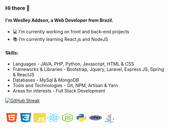 ### Hi there 👋

<h4>I'm Weslley Addson, a Web Developer from Brazil.</h4>
<ul>
  <li>💻 I’m currently working on front and back-end projects</li>
  <li>📚 I’m currently learning React.js and NodeJS</li>
</ul>

<h4>Skills:</h4>
<ul>
  <li>Languages - JAVA, PHP, Python, Javascript, HTML & CSS</li>
  <li>Frameworks & Libraries - Bootstrap, Jquery, Laravel, Express JS, Spring & ReactJS</li>
  <li>Databases - MySql & MongoDB</li>
  <li>Tools and Technologies - Git, NPM, Artisan & Yarn</li>
  <li>Areas for interests - Full Stack Development</li>
</ul>

[![GitHub Streak](https://github-readme-streak-stats.herokuapp.com?user=wesquel&theme=blueberry&date_format=M%20j%5B%2C%20Y%5D)](https://git.io/streak-stats)
 
<div style="display: inline_block"><br>
  <img align="center" alt="icon HTML" height="30" width="40" src="https://raw.githubusercontent.com/devicons/devicon/master/icons/html5/html5-original.svg">
  <img align="center" alt="icon CSS" height="30" width="40" src="https://raw.githubusercontent.com/devicons/devicon/master/icons/css3/css3-original.svg">
  <img align="center" alt="icon javascript" height="30" width="40" src="https://raw.githubusercontent.com/devicons/devicon/master/icons/javascript/javascript-plain.svg">
  <img align="center" alt="icon react" height="30" width="40" src="https://raw.githubusercontent.com/devicons/devicon/master/icons/react/react-original.svg">
  <img align="center" alt="icon node" height="30" width="40" src="https://raw.githubusercontent.com/devicons/devicon/master/icons/nodejs/nodejs-original.svg">
  <img align="center" alt="icon Python" height="30" width="40" src="https://raw.githubusercontent.com/devicons/devicon/master/icons/python/python-original.svg">
  <img align="center" alt="icon php" height="30" width="40" src="https://raw.githubusercontent.com/devicons/devicon/master/icons/php/php-original.svg">
  <img align="center" alt="icon java" height="30" width="40" src="https://raw.githubusercontent.com/devicons/devicon/master/icons/java/java-original.svg">
</div><br>

